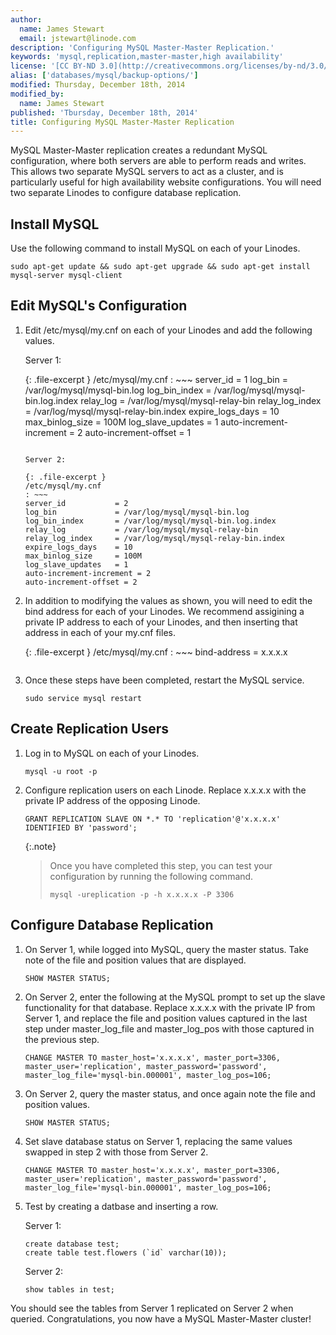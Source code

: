 ```yaml
---
author:
  name: James Stewart
  email: jstewart@linode.com
description: 'Configuring MySQL Master-Master Replication.'
keywords: 'mysql,replication,master-master,high availability'
license: '[CC BY-ND 3.0](http://creativecommons.org/licenses/by-nd/3.0/us/)'
alias: ['databases/mysql/backup-options/']
modified: Thursday, December 18th, 2014
modified_by:
  name: James Stewart
published: 'Tbursday, December 18th, 2014'
title: Configuring MySQL Master-Master Replication
---
```


MySQL Master-Master replication creates a redundant MySQL configuration, where both servers are able to perform reads and writes.  This allows two separate MySQL servers to act as a cluster, and is particularly useful for high availability website configurations.  You will need two separate Linodes to configure database replication.

Install MySQL
-------------

Use the following command to install MySQL on each of your Linodes.

    sudo apt-get update && sudo apt-get upgrade && sudo apt-get install mysql-server mysql-client

Edit MySQL's Configuration
--------------------------

1.  Edit /etc/mysql/my.cnf on each of your Linodes and add the following values.

    Server 1:

    {: .file-excerpt }
    /etc/mysql/my.cnf
    : ~~~
    server_id           = 1
    log_bin             = /var/log/mysql/mysql-bin.log
    log_bin_index       = /var/log/mysql/mysql-bin.log.index
    relay_log           = /var/log/mysql/mysql-relay-bin
    relay_log_index     = /var/log/mysql/mysql-relay-bin.index
    expire_logs_days    = 10
    max_binlog_size     = 100M
    log_slave_updates   = 1
    auto-increment-increment = 2
    auto-increment-offset = 1
    ~~~

    Server 2:

    {: .file-excerpt }
    /etc/mysql/my.cnf
    : ~~~
    server_id           = 2
    log_bin             = /var/log/mysql/mysql-bin.log
    log_bin_index       = /var/log/mysql/mysql-bin.log.index
    relay_log           = /var/log/mysql/mysql-relay-bin
    relay_log_index     = /var/log/mysql/mysql-relay-bin.index
    expire_logs_days    = 10
    max_binlog_size     = 100M
    log_slave_updates   = 1
    auto-increment-increment = 2
    auto-increment-offset = 2
    ~~~

2.  In addition to modifying the values as shown, you will need to edit the bind address for each of your Linodes.  We recommend assigining a private IP address to each of your Linodes, and then inserting that address in each of your my.cnf files.

    {: .file-excerpt }
    /etc/mysql/my.cnf
    : ~~~
    bind-address    = x.x.x.x
    ~~~

3.  Once these steps have been completed, restart the MySQL service.

        sudo service mysql restart

Create Replication Users
------------------------

1.  Log in to MySQL on each of your Linodes.

        mysql -u root -p

2.  Configure replication users on each Linode.  Replace x.x.x.x with the private IP address of the opposing Linode.

        GRANT REPLICATION SLAVE ON *.* TO 'replication'@'x.x.x.x' IDENTIFIED BY 'password';

    {:.note}
    >
    >Once you have completed this step, you can test your configuration by running the following command.
    >
    >     mysql -ureplication -p -h x.x.x.x -P 3306

Configure Database Replication
------------------------------

1.  On Server 1, while logged into MySQL, query the master status.  Take note of the file and position values that are displayed.

        SHOW MASTER STATUS;

2.  On Server 2, enter the following at the MySQL prompt to set up the slave functionality for that database.  Replace x.x.x.x with the private IP from Server 1, and replace the file and position values captured in the last step under master_log_file and master_log_pos with those captured in the previous step.

        CHANGE MASTER TO master_host='x.x.x.x', master_port=3306, master_user='replication', master_password='password', master_log_file='mysql-bin.000001', master_log_pos=106;

3.  On Server 2, query the master status, and once again note the file and position values.

        SHOW MASTER STATUS;

4.  Set slave database status on Server 1, replacing the same values swapped in step 2 with those from Server 2.

        CHANGE MASTER TO master_host='x.x.x.x', master_port=3306, master_user='replication', master_password='password', master_log_file='mysql-bin.000001', master_log_pos=106;

5.  Test by creating a datbase and inserting a row.

    Server 1:

        create database test;
        create table test.flowers (`id` varchar(10));

    Server 2:

        show tables in test;

You should see the tables from Server 1 replicated on Server 2 when queried.  Congratulations, you now have a MySQL Master-Master cluster!